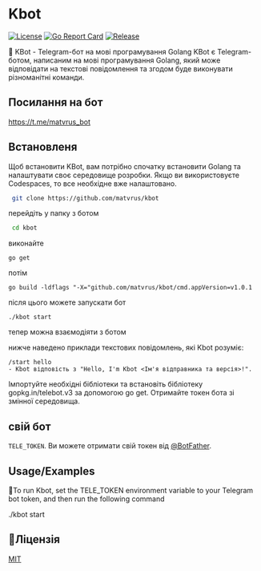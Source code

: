 # Kbot
[![License](https://img.shields.io/badge/license-MIT-blue.svg)](https://github.com/matvrus/kbot/blob/main/LICENSE)
[![Go Report Card](https://goreportcard.com/badge/github.com/matvrus/kbot)](https://goreportcard.com/report/github.com/matvrus/kbot)
[![Release](https://img.shields.io/github/release/matvrus/kbot.svg?style=flat-square)](https://github.com/matvrus/kbot/releases/latest)

🤖 
KBot - Telegram-бот на мові програмування Golang
KBot є Telegram-ботом, написаним на мові програмування Golang, який може відповідати на текстові повідомлення та згодом буде виконувати різноманітні команди.
## Посилання на бот
https://t.me/matvrus_bot
## Встановленя


Щоб встановити KBot, вам потрібно спочатку встановити Golang та налаштувати своє середовище розробки. Якщо ви використовуєте Codespaces, то все необхідне вже налаштовано.

```bash
 git clone https://github.com/matvrus/kbot
```
перейдіть у папку з ботом

```bash
 cd kbot
```
виконайте

    go get

потім

    go build -ldflags "-X="github.com/matvrus/kbot/cmd.appVersion=v1.0.1


після цього можете запускати бот
     
    ./kbot start

тепер можна взаємодіяти з ботом

нижче наведено приклади текстових повідомлень, які Kbot розуміє:

    /start hello 
    - Kbot відповість з "Hello, I'm Kbot <Ім'я відправника та версія>!".

Імпортуйте необхідні бібліотеки та встановіть бібліотеку gopkg.in/telebot.v3 за допомогою go get. Отримайте токен бота зі змінної середовища.
## свій бот
 `TELE_TOKEN`. Ви можете отримати свій токен від [@BotFather](https://t.me/BotFather).


## Usage/Examples

🤖To run Kbot, set the TELE_TOKEN environment variable to your Telegram bot token, and then run the following command

./kbot start

## 📝Ліцензія

[MIT](https://choosealicense.com/licenses/mit/)


